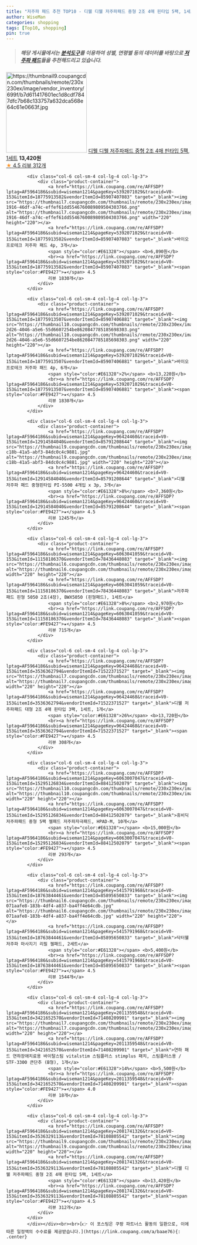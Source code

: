 ```yaml
---
title: "저주파 패드 추천 TOP10 - 디웰 디웰 저주파패드 중형 2조 4매 핀타입 5팩, 1세트"
author: WiseMan
categories: shopping
tags: [Top10, shopping]
pin: true
---
```


> ##### 해당 게시물에서는 [**분석도구**](https://itemscout.io/)를 이용하여 **성별**, **연령별** 등의 데이터를 바탕으로 [**저주파 패드**](https://link.coupang.com/a/baae76)들을 추천해드리고 있습니다.
<div class="container"><div class="row">
            <div class="col-6 col-sm-4 col-lg-4 col-lg-3">
                <div class="product-container">
                    <a href="https://link.coupang.com/re/AFFSDP?lptag=AF5964186&subid=wiseman1214&pageKey=2081741326&traceid=V0-153&itemId=3536329113&vendorItemId=78108805542" target="_blank"><img src="https://thumbnail9.coupangcdn.com/thumbnails/remote/230x230ex/image/vendor_inventory/699f/b7d611417601ec1d8cdf7847dfc7b68c133757a632dca568e64c61e0663f.jpg" alt="https://thumbnail9.coupangcdn.com/thumbnails/remote/230x230ex/image/vendor_inventory/699f/b7d611417601ec1d8cdf7847dfc7b68c133757a632dca568e64c61e0663f.jpg" width="220" height="220"></a>
                    <a href="https://link.coupang.com/re/AFFSDP?lptag=AF5964186&subid=wiseman1214&pageKey=2081741326&traceid=V0-153&itemId=3536329113&vendorItemId=78108805542" target="_blank">디웰 디웰 저주파패드 중형 2조 4매 핀타입 5팩, 1세트</a>
                    <span style="color:#E61328"></span> <b>13,420원</b>
                    <br><a href="https://link.coupang.com/re/AFFSDP?lptag=AF5964186&subid=wiseman1214&pageKey=2081741326&traceid=V0-153&itemId=3536329113&vendorItemId=78108805542" target="_blank"><span style="color:#FE9427">★</span> 4.5
                    리뷰 312개</a>
                </div>
            </div>
            
            <div class="col-6 col-sm-4 col-lg-4 col-lg-3">
                <div class="product-container">
                    <a href="https://link.coupang.com/re/AFFSDP?lptag=AF5964186&subid=wiseman1214&pageKey=5392071029&traceid=V0-153&itemId=18775913582&vendorItemId=85907407083" target="_blank"><img src="https://thumbnail7.coupangcdn.com/thumbnails/remote/230x230ex/image/retail/images/6882e608-1916-46df-a74c-effef61dd5546760089809504303766.png" alt="https://thumbnail7.coupangcdn.com/thumbnails/remote/230x230ex/image/retail/images/6882e608-1916-46df-a74c-effef61dd5546760089809504303766.png" width="220" height="220"></a>
                    <a href="https://link.coupang.com/re/AFFSDP?lptag=AF5964186&subid=wiseman1214&pageKey=5392071029&traceid=V0-153&itemId=18775913582&vendorItemId=85907407083" target="_blank">바이오프로테크 저주파 패드 4p, 3개</a>
                    <span style="color:#E61328"></span> <b>6,890원</b>
                    <br><a href="https://link.coupang.com/re/AFFSDP?lptag=AF5964186&subid=wiseman1214&pageKey=5392071029&traceid=V0-153&itemId=18775913582&vendorItemId=85907407083" target="_blank"><span style="color:#FE9427">★</span> 4.5
                    리뷰 1830개</a>
                </div>
            </div>
            
            <div class="col-6 col-sm-4 col-lg-4 col-lg-3">
                <div class="product-container">
                    <a href="https://link.coupang.com/re/AFFSDP?lptag=AF5964186&subid=wiseman1214&pageKey=5392071029&traceid=V0-153&itemId=18775913507&vendorItemId=85907406881" target="_blank"><img src="https://thumbnail10.coupangcdn.com/thumbnails/remote/230x230ex/image/retail/images/ba4bf922-2d26-4046-a5e6-55d6607254be8620847785185698303.png" alt="https://thumbnail10.coupangcdn.com/thumbnails/remote/230x230ex/image/retail/images/ba4bf922-2d26-4046-a5e6-55d6607254be8620847785185698303.png" width="220" height="220"></a>
                    <a href="https://link.coupang.com/re/AFFSDP?lptag=AF5964186&subid=wiseman1214&pageKey=5392071029&traceid=V0-153&itemId=18775913507&vendorItemId=85907406881" target="_blank">바이오프로테크 저주파 패드 4p, 6개</a>
                    <span style="color:#E61328">2%</span> <b>13,220원</b>
                    <br><a href="https://link.coupang.com/re/AFFSDP?lptag=AF5964186&subid=wiseman1214&pageKey=5392071029&traceid=V0-153&itemId=18775913507&vendorItemId=85907406881" target="_blank"><span style="color:#FE9427">★</span> 4.5
                    리뷰 1830개</a>
                </div>
            </div>
            
            <div class="col-6 col-sm-4 col-lg-4 col-lg-3">
                <div class="product-container">
                    <a href="https://link.coupang.com/re/AFFSDP?lptag=AF5964186&subid=wiseman1214&pageKey=96424460&traceid=V0-153&itemId=12914584040&vendorItemId=85791208644" target="_blank"><img src="https://thumbnail9.coupangcdn.com/thumbnails/remote/230x230ex/image/retail/images/2023/04/26/17/3/c77fa168-c18b-41a5-abf3-84dc0c4c9881.jpg" alt="https://thumbnail9.coupangcdn.com/thumbnails/remote/230x230ex/image/retail/images/2023/04/26/17/3/c77fa168-c18b-41a5-abf3-84dc0c4c9881.jpg" width="220" height="220"></a>
                    <a href="https://link.coupang.com/re/AFFSDP?lptag=AF5964186&subid=wiseman1214&pageKey=96424460&traceid=V0-153&itemId=12914584040&vendorItemId=85791208644" target="_blank">디웰 저주파 패드 중형핀타입 PI-5500 4개입 x 3p, 3개</a>
                    <span style="color:#E61328">8%</span> <b>7,360원</b>
                    <br><a href="https://link.coupang.com/re/AFFSDP?lptag=AF5964186&subid=wiseman1214&pageKey=96424460&traceid=V0-153&itemId=12914584040&vendorItemId=85791208644" target="_blank"><span style="color:#FE9427">★</span> 4.5
                    리뷰 1245개</a>
                </div>
            </div>
            
            <div class="col-6 col-sm-4 col-lg-4 col-lg-3">
                <div class="product-container">
                    <a href="https://link.coupang.com/re/AFFSDP?lptag=AF5964186&subid=wiseman1214&pageKey=6063041059&traceid=V0-153&itemId=11158186370&vendorItemId=78436448083" target="_blank"><img src="https://thumbnail6.coupangcdn.com/thumbnails/remote/230x230ex/image/vendor_inventory/77ed/9686707df0c3edfae1cc0c16f7c8ff16e982b52832ce92ae8ef79e7d2bf9.jpg" alt="https://thumbnail6.coupangcdn.com/thumbnails/remote/230x230ex/image/vendor_inventory/77ed/9686707df0c3edfae1cc0c16f7c8ff16e982b52832ce92ae8ef79e7d2bf9.jpg" width="220" height="220"></a>
                    <a href="https://link.coupang.com/re/AFFSDP?lptag=AF5964186&subid=wiseman1214&pageKey=6063041059&traceid=V0-153&itemId=11158186370&vendorItemId=78436448083" target="_blank">저주파패드 핀형 5050 2조(4장), BWX5050 (핀형패드), 1세트</a>
                    <span style="color:#E61328">8%</span> <b>2,970원</b>
                    <br><a href="https://link.coupang.com/re/AFFSDP?lptag=AF5964186&subid=wiseman1214&pageKey=6063041059&traceid=V0-153&itemId=11158186370&vendorItemId=78436448083" target="_blank"><span style="color:#FE9427">★</span> 4.5
                    리뷰 715개</a>
                </div>
            </div>
            
            <div class="col-6 col-sm-4 col-lg-4 col-lg-3">
                <div class="product-container">
                    <a href="https://link.coupang.com/re/AFFSDP?lptag=AF5964186&subid=wiseman1214&pageKey=96424468&traceid=V0-153&itemId=3536362794&vendorItemId=71522371527" target="_blank"><img src="https://thumbnail7.coupangcdn.com/thumbnails/remote/230x230ex/image/vendor_inventory/53bd/34bd5fc274b1a1278fe3475b322f2084b594e304ab839717607a4187f7fd.jpg" alt="https://thumbnail7.coupangcdn.com/thumbnails/remote/230x230ex/image/vendor_inventory/53bd/34bd5fc274b1a1278fe3475b322f2084b594e304ab839717607a4187f7fd.jpg" width="220" height="220"></a>
                    <a href="https://link.coupang.com/re/AFFSDP?lptag=AF5964186&subid=wiseman1214&pageKey=96424468&traceid=V0-153&itemId=3536362794&vendorItemId=71522371527" target="_blank">디웰 저주파패드 대형 2조 4매 핀타입 3팩, 1세트, 1개</a>
                    <span style="color:#E61328">26%</span> <b>13,720원</b>
                    <br><a href="https://link.coupang.com/re/AFFSDP?lptag=AF5964186&subid=wiseman1214&pageKey=96424468&traceid=V0-153&itemId=3536362794&vendorItemId=71522371527" target="_blank"><span style="color:#FE9427">★</span> 4.5
                    리뷰 308개</a>
                </div>
            </div>
            
            <div class="col-6 col-sm-4 col-lg-4 col-lg-3">
                <div class="product-container">
                    <a href="https://link.coupang.com/re/AFFSDP?lptag=AF5964186&subid=wiseman1214&pageKey=6063007047&traceid=V0-153&itemId=15295126834&vendorItemId=88412502079" target="_blank"><img src="https://thumbnail10.coupangcdn.com/thumbnails/remote/230x230ex/image/vendor_inventory/0506/4790c18ec53e9c9490cf97c4f4d175655ab2090d47596476f68a2aea9b40.jpg" alt="https://thumbnail10.coupangcdn.com/thumbnails/remote/230x230ex/image/vendor_inventory/0506/4790c18ec53e9c9490cf97c4f4d175655ab2090d47596476f68a2aea9b40.jpg" width="220" height="220"></a>
                    <a href="https://link.coupang.com/re/AFFSDP?lptag=AF5964186&subid=wiseman1214&pageKey=6063007047&traceid=V0-153&itemId=15295126834&vendorItemId=88412502079" target="_blank">휴비딕 저주파패드 중형 5팩 젤패드 저주파자극패드, HPAD-M, 10개</a>
                    <span style="color:#E61328"></span> <b>15,000원</b>
                    <br><a href="https://link.coupang.com/re/AFFSDP?lptag=AF5964186&subid=wiseman1214&pageKey=6063007047&traceid=V0-153&itemId=15295126834&vendorItemId=88412502079" target="_blank"><span style="color:#FE9427">★</span> 4.5
                    리뷰 293개</a>
                </div>
            </div>
            
            <div class="col-6 col-sm-4 col-lg-4 col-lg-3">
                <div class="product-container">
                    <a href="https://link.coupang.com/re/AFFSDP?lptag=AF5964186&subid=wiseman1214&pageKey=5415791968&traceid=V0-153&itemId=18763844461&vendorItemId=85895650833" target="_blank"><img src="https://thumbnail6.coupangcdn.com/thumbnails/remote/230x230ex/image/retail/images/1433405924033658-071aafe8-183b-4df4-a837-ba4ff4e64cdb.jpg" alt="https://thumbnail6.coupangcdn.com/thumbnails/remote/230x230ex/image/retail/images/1433405924033658-071aafe8-183b-4df4-a837-ba4ff4e64cdb.jpg" width="220" height="220"></a>
                    <a href="https://link.coupang.com/re/AFFSDP?lptag=AF5964186&subid=wiseman1214&pageKey=5415791968&traceid=V0-153&itemId=18763844461&vendorItemId=85895650833" target="_blank">닥터웰 저주파 마사지기 리필 젤패드, 2세트</a>
                    <span style="color:#E61328"></span> <b>5,400원</b>
                    <br><a href="https://link.coupang.com/re/AFFSDP?lptag=AF5964186&subid=wiseman1214&pageKey=5415791968&traceid=V0-153&itemId=18763844461&vendorItemId=85895650833" target="_blank"><span style="color:#FE9427">★</span> 4.5
                    리뷰 1544개</a>
                </div>
            </div>
            
            <div class="col-6 col-sm-4 col-lg-4 col-lg-3">
                <div class="product-container">
                    <a href="https://link.coupang.com/re/AFFSDP?lptag=AF5964186&subid=wiseman1214&pageKey=2011359548&traceid=V0-153&itemId=3421652570&vendorItemId=71408209901" target="_blank"><img src="https://thumbnail7.coupangcdn.com/thumbnails/remote/230x230ex/image/vendor_inventory/f0a1/8f9e4dd28b8be9477ba4ccddccf91f88483c0d5afaf1901cc40562d94597.png" alt="https://thumbnail7.coupangcdn.com/thumbnails/remote/230x230ex/image/vendor_inventory/f0a1/8f9e4dd28b8be9477ba4ccddccf91f88483c0d5afaf1901cc40562d94597.png" width="220" height="220"></a>
                    <a href="https://link.coupang.com/re/AFFSDP?lptag=AF5964186&subid=wiseman1214&pageKey=2011359548&traceid=V0-153&itemId=3421652570&vendorItemId=71408209901" target="_blank">연하 패드 연하장애치료용 바이탈스팀﻿ vitalstim 스팀플러스 stimplus 패치, 스팀플러스용 / STF-3300 큰단추 (B형), 1개</a>
                    <span style="color:#E61328">14%</span> <b>5,500원</b>
                    <br><a href="https://link.coupang.com/re/AFFSDP?lptag=AF5964186&subid=wiseman1214&pageKey=2011359548&traceid=V0-153&itemId=3421652570&vendorItemId=71408209901" target="_blank"><span style="color:#FE9427">★</span> 4.0
                    리뷰 18개</a>
                </div>
            </div>
            
            <div class="col-6 col-sm-4 col-lg-4 col-lg-3">
                <div class="product-container">
                    <a href="https://link.coupang.com/re/AFFSDP?lptag=AF5964186&subid=wiseman1214&pageKey=2081741326&traceid=V0-153&itemId=3536329113&vendorItemId=78108805542" target="_blank"><img src="https://thumbnail9.coupangcdn.com/thumbnails/remote/230x230ex/image/vendor_inventory/699f/b7d611417601ec1d8cdf7847dfc7b68c133757a632dca568e64c61e0663f.jpg" alt="https://thumbnail9.coupangcdn.com/thumbnails/remote/230x230ex/image/vendor_inventory/699f/b7d611417601ec1d8cdf7847dfc7b68c133757a632dca568e64c61e0663f.jpg" width="220" height="220"></a>
                    <a href="https://link.coupang.com/re/AFFSDP?lptag=AF5964186&subid=wiseman1214&pageKey=2081741326&traceid=V0-153&itemId=3536329113&vendorItemId=78108805542" target="_blank">디웰 디웰 저주파패드 중형 2조 4매 핀타입 5팩, 1세트</a>
                    <span style="color:#E61328"></span> <b>13,420원</b>
                    <br><a href="https://link.coupang.com/re/AFFSDP?lptag=AF5964186&subid=wiseman1214&pageKey=2081741326&traceid=V0-153&itemId=3536329113&vendorItemId=78108805542" target="_blank"><span style="color:#FE9427">★</span> 4.5
                    리뷰 312개</a>
                </div>
            </div>
            </div></div><br><br>[👉 이 포스팅은 쿠팡 파트너스 활동의 일환으로, 이에 따른 일정액의 수수료를 제공받습니다.](https://link.coupang.com/a/baae76){: .center}
